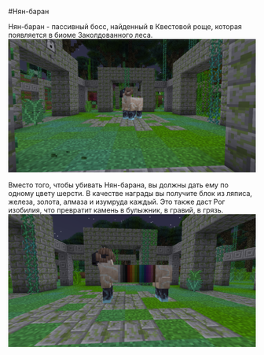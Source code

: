 #Нян-баран

Нян-баран - пассивный босс, найденный в Квестовой роще, которая появляется в биоме Заколдованного леса.
![](before.png)

Вместо того, чтобы убивать Нян-барана, вы должны дать ему по одному цвету шерсти. В качестве награды вы получите блок из ляписа, железа, золота, алмаза и изумруда каждый. Это также даст Рог изобилия, что превратит камень в булыжник, в гравий, в грязь.
![](after.png)